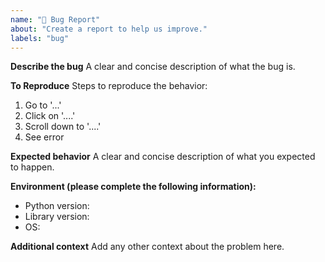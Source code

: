```yaml
---
name: "🐛 Bug Report"
about: "Create a report to help us improve."
labels: "bug"
---
```


**Describe the bug**
A clear and concise description of what the bug is.

**To Reproduce**
Steps to reproduce the behavior:
1. Go to '...'
2. Click on '....'
3. Scroll down to '....'
4. See error

**Expected behavior**
A clear and concise description of what you expected to happen.

**Environment (please complete the following information):**
 - Python version:
 - Library version:
 - OS:

**Additional context**
Add any other context about the problem here.
